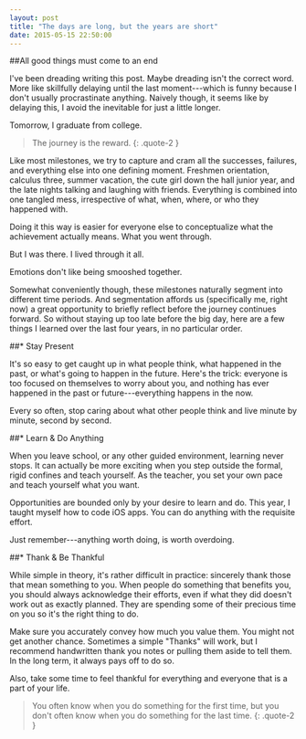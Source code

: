 ```yaml
---
layout: post
title: "The days are long, but the years are short"
date: 2015-05-15 22:50:00
---
```


##All good things must come to an end

I've been dreading writing this post. Maybe dreading isn't the correct word. More like skillfully delaying until the last moment---which is funny because I don't usually procrastinate anything. Naively though, it seems like by delaying this, I avoid the inevitable for just a little longer.

Tomorrow, I graduate from college.

>The journey is the reward.
{: .quote-2 }

Like most milestones, we try to capture and cram all the successes, failures, and everything else into one defining moment. Freshmen orientation, calculus three, summer vacation, the cute girl down the hall junior year, and the late nights talking and laughing with friends. Everything is combined into one tangled mess, irrespective of what, when, where, or who they happened with.

Doing it this way is easier for everyone else to conceptualize what the achievement actually means. What you went through.

But I was there. I lived through it all.

Emotions don't like being smooshed together.

Somewhat conveniently though, these milestones naturally segment into different time periods. And segmentation affords us (specifically me, right now) a great opportunity to briefly reflect before the journey continues forward. So without staying up too late before the big day, here are a few things I learned over the last four years, in no particular order.

##* Stay Present

It's so easy to get caught up in what people think, what happened in the past, or what's going to happen in the future. Here's the trick: everyone is too focused on themselves to worry about you, and nothing has ever happened in the past or future---everything happens in the now.

Every so often, stop caring about what other people think and live minute by minute, second by second.

##* Learn & Do Anything

When you leave school, or any other guided environment, learning never stops. It can actually be more exciting when you step outside the formal, rigid confines and teach yourself. As the teacher, you set your own pace and teach yourself what you want.

Opportunities are bounded only by your desire to learn and do. This year, I taught myself how to code iOS apps. You can do anything with the requisite effort.

Just remember---anything worth doing, is worth overdoing.

##* Thank & Be Thankful

While simple in theory, it's rather difficult in practice: sincerely thank those that mean something to you. When people do something that benefits you, you should always acknowledge their efforts, even if what they did doesn't work out as exactly planned. They are spending some of their precious time on you so it's the right thing to do.

Make sure you accurately convey how much you value them. You might not get another chance. Sometimes a simple "Thanks" will work, but I recommend handwritten thank you notes or pulling them aside to tell them. In the long term, it always pays off to do so.

Also, take some time to feel thankful for everything and everyone that is a part of your life.

>You often know when you do something for the first time, but you don't often know when you do something for the last time.
{: .quote-2 }